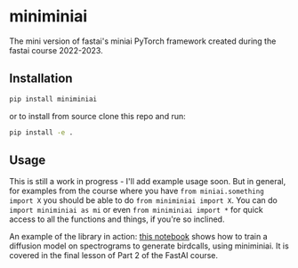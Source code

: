# miniminiai

The mini version of fastai's miniai PyTorch framework created during the fastai course 2022-2023.

## Installation

```bash
pip install miniminiai
```

or to install from source clone this repo and run:

```bash
pip install -e .
```

## Usage

This is still a work in progress - I'll add example usage soon. But in general, for examples from the course where you have `from miniai.something import X` you should be able to do `from miniminiai import X`. You can do `import miniminiai as mi` or even `from miniminiai import *` for quick access to all the functions and things, if you're so inclined. 

An example of the library in action: [this notebook](https://colab.research.google.com/drive/1b3CeZB2FfRGr5NPYDVvk34hyZFBtgub5?usp=sharing) shows how to train a diffusion model on spectrograms to generate birdcalls, using miniminiai. It is covered in the final lesson of Part 2 of the FastAI course.
